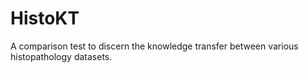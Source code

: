 # HistoKT

A comparison test to discern the knowledge transfer between various histopathology datasets. 